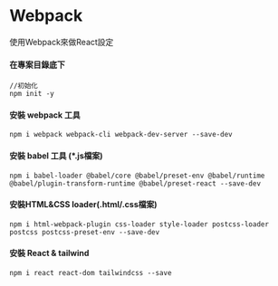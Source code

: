 # Webpack 

使用Webpack來做React設定

#### 在專案目錄底下
```
//初始化
npm init -y
```

#### 安裝 webpack 工具
```
npm i webpack webpack-cli webpack-dev-server --save-dev
```

#### 安裝 babel 工具 (*.js檔案)
```
npm i babel-loader @babel/core @babel/preset-env @babel/runtime @babel/plugin-transform-runtime @babel/preset-react --save-dev
```

#### 安裝HTML&CSS loader(.html/.css檔案)
```
npm i html-webpack-plugin css-loader style-loader postcss-loader postcss postcss-preset-env --save-dev
```

#### 安裝 React & tailwind
```
npm i react react-dom tailwindcss --save
```